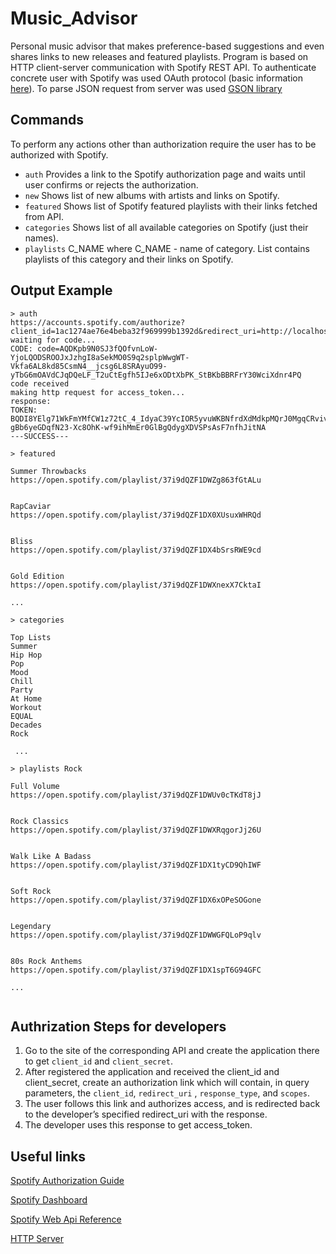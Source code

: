 # Music_Advisor
Personal music advisor that makes preference-based suggestions and even shares links to new releases and featured playlists. Program is based on HTTP client-server communication with Spotify REST API. To authenticate concrete user with Spotify was used OAuth protocol (basic information [here](https://www.youtube.com/watch?v=CPbvxxslDTU&ab_channel=InterSystemsLearningServices)). To parse JSON request from server was used [GSON library](https://howtodoinjava.com/gson/gson-jsonparser)

## Commands
To perform any actions other than authorization require the user has to be authorized with Spotify.

* `auth` Provides a link to the Spotify authorization page and waits until user confirms or rejects the authorization.
* `new` Shows list of new albums with artists and links on Spotify.
* `featured` Shows list of Spotify featured playlists with their links fetched from API.
* `categories` Shows list of all available categories on Spotify (just their names).
* `playlists` C_NAME where C_NAME - name of category. List contains playlists of this category and their links on Spotify.

## Output Example
```
> auth
https://accounts.spotify.com/authorize?client_id=1ac1274ae76e4beba32f969999b1392d&redirect_uri=http://localhost:8080&response_type=code
waiting for code...
CODE: code=AQDKpb9N0SJ3fQOfvnLoW-YjoLQODSROOJxJzhgI8aSekMO0S9q2splpWwgWT-Vkfa6AL8kd85CsmN4__jcsg6L8SRAyuO99-yTbG6mOAVdCJqDQeLF_T2uCtEgfh5IJe6xODtXbPK_StBKbBBRFrY30WciXdnr4PQ
code received
making http request for access_token...
response: 
TOKEN: BQDI8YElg71WkFmYMfCW1z72tC_4_IdyaC39YcIOR5yvuWKBNfrdXdMdkpMQrJ0MgqCRvivmB6xopk38-gBb6yeGDqfN23-Xc8OhK-wf9ihMmEr0GlBgQdygXDVSPsAsF7nfhJitNA
---SUCCESS---

> featured

Summer Throwbacks
https://open.spotify.com/playlist/37i9dQZF1DWZg863fGtALu


RapCaviar
https://open.spotify.com/playlist/37i9dQZF1DX0XUsuxWHRQd


Bliss
https://open.spotify.com/playlist/37i9dQZF1DX4bSrsRWE9cd


Gold Edition
https://open.spotify.com/playlist/37i9dQZF1DWXnexX7CktaI

...

> categories

Top Lists
Summer
Hip Hop
Pop
Mood
Chill
Party
At Home
Workout
EQUAL
Decades
Rock

 ... 
 
> playlists Rock

Full Volume
https://open.spotify.com/playlist/37i9dQZF1DWUv0cTKdT8jJ


Rock Classics
https://open.spotify.com/playlist/37i9dQZF1DWXRqgorJj26U


Walk Like A Badass
https://open.spotify.com/playlist/37i9dQZF1DX1tyCD9QhIWF


Soft Rock
https://open.spotify.com/playlist/37i9dQZF1DX6xOPeSOGone


Legendary
https://open.spotify.com/playlist/37i9dQZF1DWWGFQLoP9qlv


80s Rock Anthems
https://open.spotify.com/playlist/37i9dQZF1DX1spT6G94GFC

...


```
## Authrization Steps for developers
1. Go to the site of the corresponding API and create the application there to get `client_id` and `client_secret`.
2. After registered the application and received the client_id and client_secret, create an authorization link which will contain, in query parameters, the `client_id`, `redirect_uri` , `response_type`, and `scopes`.
3. The user follows this link and authorizes access, and is redirected back to the developer’s specified redirect_uri with the response.
4. The developer uses this response to get access_token.
## Useful links
[Spotify Authorization Guide](https://developer.spotify.com/documentation/general/guides/authorization-guide/)

[Spotify Dashboard](https://developer.spotify.com/dashboard/applications)

[Spotify Web Api Reference](https://developer.spotify.com/documentation/web-api/reference/)

[HTTP Server](https://examples.javacodegeeks.com/core-java/sun/net-sun/httpserver-net-sun/httpserver-net-sun-httpserver-net-sun/com-sun-net-httpserver-httpserver-example)


